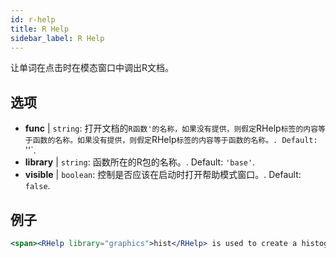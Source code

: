 ```yaml
---
id: r-help
title: R Help
sidebar_label: R Help
---
```


让单词在点击时在模态窗口中调出R文档。

## 选项

* __func__ | `string`: 打开文档的`R函数'的名称，如果没有提供，则假定`RHelp`标签的内容等于函数的名称。如果没有提供，则假定`RHelp`标签的内容等于函数的名称。. Default: `''`.
* __library__ | `string`: 函数所在的R包的名称。. Default: `'base'`.
* __visible__ | `boolean`: 控制是否应该在启动时打开帮助模式窗口。. Default: `false`.


## 例子

```jsx live
<span><RHelp library="graphics">hist</RHelp> is used to create a histogram.</span>
```


